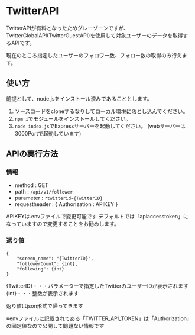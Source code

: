 # TwitterAPI

TwitterAPIが有料となったためグレーゾーンですが、TwitterGlobalAPI(TwitterGuestAPI)を使用して対象ユーザーのデータを取得するAPIです。

現在のところ指定したユーザーのフォロワー数、フォロー数の取得のみ行えます。

## 使い方
前提として、node.jsをインストール済みであることとします。
1. ソースコードをcloneするなりしてローカル環境に落とし込んでください。
2. ```npm i```でモジュールをインストールしてください。
3. ```node index.js```でExpressサーバーを起動してください。
(webサーバーは3000Portで起動しています)

## APIの実行方法

### 情報
- method : GET
- path : ```/api/v1/follower```
- parameter : ```?twitterid={TwitterID}```
- requestheader : { Authorization : APIKEY }

APIKEYは.envファイルで変更可能です
デフォルトでは「apiaccesstoken」になっていますので変更することをお勧めします。

### 返り値
```
{
    "screen_name": "{TwitterID}",
    "followerCount": {int},
    "following": {int}
}
```
{TwitterID}・・・パラメーターで指定したTwitterのユーザーIDが表示されます
{int}・・・整数が表示されます

返り値はjson形式で帰ってきます

※envファイルに記載されてある「TWITTER_API_TOKEN」は「Authorization」の固定値なので公開して問題ない情報です